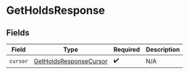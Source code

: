 # GetHoldsResponse


## Fields

| Field                                                                   | Type                                                                    | Required                                                                | Description                                                             |
| ----------------------------------------------------------------------- | ----------------------------------------------------------------------- | ----------------------------------------------------------------------- | ----------------------------------------------------------------------- |
| `cursor`                                                                | [GetHoldsResponseCursor](../../models/shared/getholdsresponsecursor.md) | :heavy_check_mark:                                                      | N/A                                                                     |